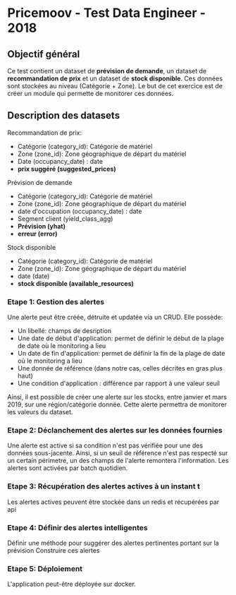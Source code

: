 # Pricemoov - Test Data Engineer - 2018

## Objectif général

Ce test contient un dataset de **prévision de demande**, un dataset de **recommandation de prix** et un dataset de **stock disponible**. Ces données sont stockées au niveau (Catégorie + Zone). Le but de cet exercice est de créer un module qui permette de monitorer ces données.

## Description des datasets

Recommandation de prix:

  - Catégorie (category_id): Catégorie de matériel
  - Zone (zone_id): Zone géographique de départ du matériel
  - Date (occupancy_date) : date
  - **prix suggéré (suggested_prices)**

Prévision de demande
- Catégorie (category_id): Catégorie de matériel
- Zone (zone_id): Zone géographique de départ du matériel
- date d'occupation (occupancy_date) : date
- Segment client (yield_class_agg)
- **Prévision (yhat)**
- **erreur (error)**

Stock disponible
- Catégorie (category_id): Catégorie de matériel
- Zone (zone_id): Zone géographique de départ du matériel
- date (date)
- **stock disponible (available_resources)**

### Etape 1: Gestion des alertes

Une alerte peut être créée, détruite et updatée via un CRUD. Elle possède:

  - Un libellé: champs de desription
  - Une date de début d'application: permet de définir le début de la plage de date où le monitoring a lieu
  - Un date de fin d'application: permet de définir la fin de la plage de date où le monitoring a lieu
  - Une donnée de référence (dans notre cas, celles décrites en gras plus haut)
  - Une condition d'application : différence par rapport à une valeur seuil

Ainsi, il est possible de créer une alerte sur les stocks, entre janvier et mars 2019, sur une région/catégorie donnée.
Cette alerte permettra de monitorer les valeurs du dataset.

### Etape 2: Déclanchement des alertes sur les données fournies

Une alerte est active si sa condition n'est pas vérifiée pour une des données sous-jacente. Ainsi, si un seuil de référence n'est pas respecté sur un certain périmetre, un des champs de l'alerte remontera l'information.
Les alertes sont activées par batch quotidien.

### Etape 3: Récupération des alertes actives à un instant t

Les alertes actives peuvent être stockée dans un redis et récupérées par api

### Etape 4: Définir des alertes intelligentes

Définir une méthode pour suggérer des alertes pertinentes portant sur la prévision
Construire ces alertes

### Etape 5: Déploiement

L'application peut-être déployée sur docker.
